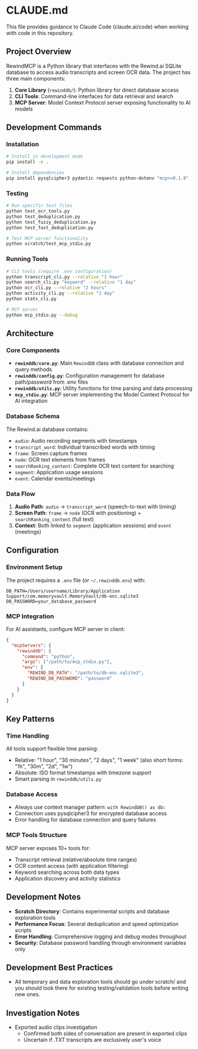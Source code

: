 # CLAUDE.md

This file provides guidance to Claude Code (claude.ai/code) when working with code in this repository.

## Project Overview

RewindMCP is a Python library that interfaces with the Rewind.ai SQLite database to access audio transcripts and screen OCR data. The project has three main components:

1. **Core Library** (`rewinddb/`): Python library for direct database access
2. **CLI Tools**: Command-line interfaces for data retrieval and search
3. **MCP Server**: Model Context Protocol server exposing functionality to AI models

## Development Commands

### Installation
```bash
# Install in development mode
pip install -e .

# Install dependencies
pip install pysqlcipher3 pydantic requests python-dotenv "mcp>=0.1.0"
```

### Testing
```bash
# Run specific test files
python test_ocr_tools.py
python test_deduplication.py
python test_fuzzy_deduplication.py
python test_fast_deduplication.py

# Test MCP server functionality
python scratch/test_mcp_stdio.py
```

### Running Tools
```bash
# CLI tools (require .env configuration)
python transcript_cli.py --relative "1 hour"
python search_cli.py "keyword" --relative "1 day"
python ocr_cli.py --relative "2 hours"
python activity_cli.py --relative "1 day"
python stats_cli.py

# MCP server
python mcp_stdio.py --debug
```

## Architecture

### Core Components

- **`rewinddb/core.py`**: Main `RewindDB` class with database connection and query methods
- **`rewinddb/config.py`**: Configuration management for database path/password from .env files
- **`rewinddb/utils.py`**: Utility functions for time parsing and data processing
- **`mcp_stdio.py`**: MCP server implementing the Model Context Protocol for AI integration

### Database Schema

The Rewind.ai database contains:
- `audio`: Audio recording segments with timestamps
- `transcript_word`: Individual transcribed words with timing
- `frame`: Screen capture frames
- `node`: OCR text elements from frames
- `searchRanking_content`: Complete OCR text content for searching
- `segment`: Application usage sessions
- `event`: Calendar events/meetings

### Data Flow

1. **Audio Path**: `audio` → `transcript_word` (speech-to-text with timing)
2. **Screen Path**: `frame` → `node` (OCR with positioning) + `searchRanking_content` (full text)
3. **Context**: Both linked to `segment` (application sessions) and `event` (meetings)

## Configuration

### Environment Setup
The project requires a `.env` file (or `~/.rewinddb.env`) with:
```
DB_PATH=/Users/username/Library/Application Support/com.memoryvault.MemoryVault/db-enc.sqlite3
DB_PASSWORD=your_database_password
```

### MCP Integration
For AI assistants, configure MCP server in client:
```json
{
  "mcpServers": {
    "rewinddb": {
      "command": "python",
      "args": ["/path/to/mcp_stdio.py"],
      "env": {
        "REWIND_DB_PATH": "/path/to/db-enc.sqlite3",
        "REWIND_DB_PASSWORD": "password"
      }
    }
  }
}
```

## Key Patterns

### Time Handling
All tools support flexible time parsing:
- Relative: "1 hour", "30 minutes", "2 days", "1 week" (also short forms: "1h", "30m", "2d", "1w")
- Absolute: ISO format timestamps with timezone support
- Smart parsing in `rewinddb/utils.py`

### Database Access
- Always use context manager pattern: `with RewindDB() as db:`
- Connection uses pysqlcipher3 for encrypted database access
- Error handling for database connection and query failures

### MCP Tools Structure
MCP server exposes 10+ tools for:
- Transcript retrieval (relative/absolute time ranges)
- OCR content access (with application filtering)  
- Keyword searching across both data types
- Application discovery and activity statistics

## Development Notes

- **Scratch Directory**: Contains experimental scripts and database exploration tools
- **Performance Focus**: Several deduplication and speed optimization scripts
- **Error Handling**: Comprehensive logging and debug modes throughout
- **Security**: Database password handling through environment variables only

## Development Best Practices

- All temporary and data exploration tools should go under scratch/ and you should look there for existing testing/validation tools before writing new ones.

## Investigation Notes

- Exported audio clips investigation
  - Confirmed both sides of conversation are present in exported clips
  - Uncertain if .TXT transcripts are exclusively user's voice